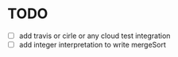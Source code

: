 # TODO

- [ ] add travis or cirle or any cloud test integration
- [ ] add integer interpretation to write mergeSort 